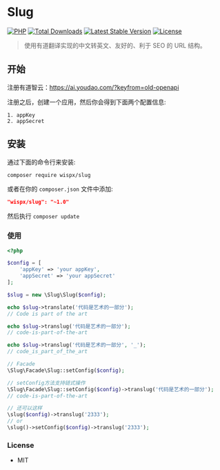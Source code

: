 # Slug

[![PHP](https://img.shields.io/badge/PHP->=5.6-orange.svg)](http://php.net)
[![Total Downloads](https://poser.pugx.org/wispx/slug/downloads)](https://packagist.org/packages/wispx/slug)
[![Latest Stable Version](https://poser.pugx.org/wispx/slug/version)](https://packagist.org/packages/wispx/slug)
[![License](https://poser.pugx.org/wispx/slug/license)](https://packagist.org/packages/wispx/slug)

> 使用有道翻译实现的中文转英文、友好的、利于 SEO 的 URL 结构。

## 开始

注册有道智云：https://ai.youdao.com/?keyfrom=old-openapi

注册之后，创建一个应用，然后你会得到下面两个配置信息:
```
1. appKey
2. appSecret
```

## 安装

通过下面的命令行来安装:

```bash
composer require wispx/slug
```
或者在你的 `composer.json` 文件中添加:

```json
"wispx/slug": "~1.0"
```
然后执行 `composer update`

### 使用

```php
<?php

$config = [
    'appKey' => 'your appKey',
    'appSecret' => 'your appSecret'
];

$slug = new \Slug\Slug($config);

echo $slug->translate('代码是艺术的一部分');
// Code is part of the art

echo $slug->translug('代码是艺术的一部分');
// code-is-part-of-the-art

echo $slug->translug('代码是艺术的一部分', '_');
// code_is_part_of_the_art

// Facade
\Slug\Facade\Slug::setConfig($config);

// setConfig方法支持链式操作
\Slug\Facade\Slug::setConfig($config)->translug('代码是艺术的一部分');
// code-is-part-of-the-art

// 还可以这样
\slug($config)->translug('2333');
// or
\slug()->setConfig($config)->translug('2333');
```

### License

- MIT

